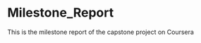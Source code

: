 Milestone_Report
================

This is the milestone report of the capstone project on Coursera
